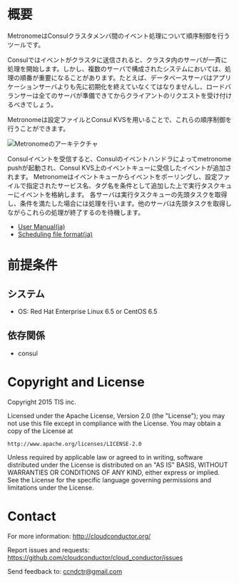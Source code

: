 概要
=====

MetronomeはConsulクラスタメンバ間のイベント処理について順序制御を行うツールです。

Consulではイベントがクラスタに送信されると、クラスタ内のサーバが一斉に処理を開始します。しかし、複数のサーバで構成されたシステムにおいては、処理の順番が重要になることがあります。たとえば、データベースサーバはアプリケーションサーバよりも先に初期化を終えていなくてはなりませんし、ロードバランサーは全てのサーバが準備できてからクライアントのリクエストを受け付けるべきでしょう。

Metronomeは設定ファイルとConsul KVSを用いることで、これらの順序制御を行うことができます。

![Metronomeのアーキテクチャ](https://raw.githubusercontent.com/wiki/cloudconductor/metronome/ja/diagram.png)

Consulイベントを受信すると、Consulのイベントハンドラによってmetronome pushが起動され、Consul KVS上のイベントキューに受信したイベントが追加されます。
Metronomeはイベントキューからイベントをポーリングし、設定ファイルで指定されたサービス名、タグ名を条件として追加した上で実行タスクキューにイベントを格納します。
各サーバは実行タスクキューの先頭タスクを取得し、条件を満たした場合には処理を行います。他のサーバは先頭タスクを取得しながらこれらの処理が終了するのを待機します。

- [User Manual(ja)](https://github.com/cloudconductor/metronome/wiki/User-Manual(ja))
- [Scheduling file format(ja)](https://github.com/cloudconductor/metronome/wiki/Scheduling-file-format(ja))

前提条件
============

システム
-------------------

- OS: Red Hat Enterprise Linux 6.5 or CentOS 6.5

依存関係
-------------

- consul

Copyright and License
=====================

Copyright 2015 TIS inc.

Licensed under the Apache License, Version 2.0 (the "License");
you may not use this file except in compliance with the License.
You may obtain a copy of the License at

    http://www.apache.org/licenses/LICENSE-2.0

Unless required by applicable law or agreed to in writing, software
distributed under the License is distributed on an "AS IS" BASIS,
WITHOUT WARRANTIES OR CONDITIONS OF ANY KIND, either express or implied.
See the License for the specific language governing permissions and
limitations under the License.


Contact
========

For more information: <http://cloudconductor.org/>

Report issues and requests: <https://github.com/cloudconductor/cloud_conductor/issues>

Send feedback to: <ccndctr@gmail.com>
